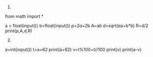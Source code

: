 1)

from math import *

a = float(input())
b=float(input())
p=2*a+2*b
A=a*b
d=sqrt(a*a+b*b)
R=d/2
print(p,A,d,R)



2)
a=int(input())
t=a+62
print(a+62)
v=t%100+t//100
print(v)
print(a-v)
